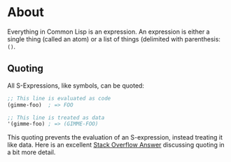 # About

Everything in Common Lisp is an expression. An expression is either a single thing (called an atom) or a list of things (delimited with parenthesis: `()`.

## Quoting

All S-Expressions, like symbols, can be quoted:

```lisp
;; This line is evaluated as code
(gimme-foo)  ; => FOO

;; This line is treated as data
'(gimme-foo) ; => (GIMME-FOO)
```

This quoting prevents the evaluation of an S-expression, instead treating it
like data. Here is an excellent [Stack Overflow Answer][so-quoting] discussing
quoting in a bit more detail.

[so-quoting]: https://stackoverflow.com/questions/134887/when-to-use-or-quote-in-lisp
